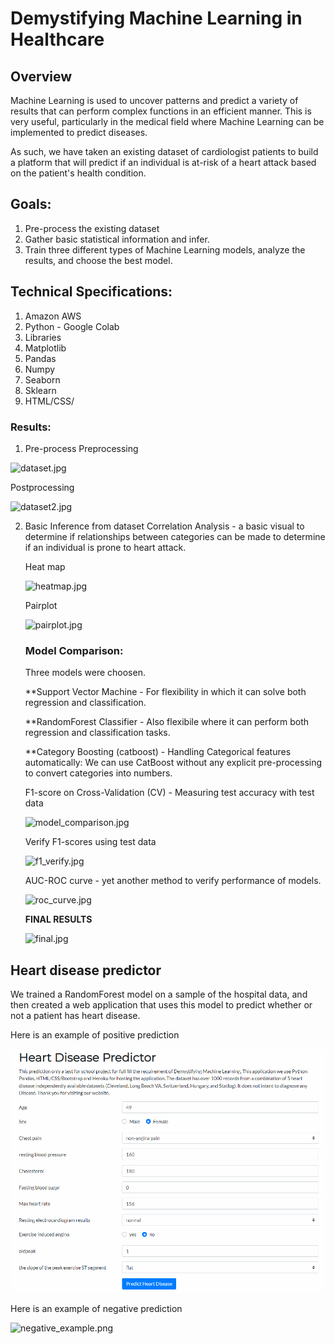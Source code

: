 # Demystifying Machine Learning in Healthcare

## Overview

Machine Learning is used to uncover patterns and predict a variety of results that can perform complex functions in an efficient manner. This is very useful, particularly in the medical field where Machine Learning can be implemented to predict diseases.

As such, we have taken an existing dataset of cardiologist patients to build a platform that will predict if an individual is at-risk of a heart attack based on the patient's health condition.

## Goals:

1. Pre-process the existing dataset
2. Gather basic statistical information and infer.
3. Train three different types of Machine Learning models, analyze the results, and choose the best model.

## Technical Specifications:

1. Amazon AWS
2. Python - Google Colab
3. Libraries
4. Matplotlib
5. Pandas
6. Numpy
7. Seaborn
8. Sklearn
9. HTML/CSS/

### Results:

1. Pre-process
   Preprocessing

![dataset.jpg](https://github.com/ghhyc/Project-4/blob/main/images/dataset.JPG)

Postprocessing

![dataset2.jpg](https://github.com/ghhyc/Project-4/blob/main/images/dataset2.JPG)

2. Basic Inference from dataset
   Correlation Analysis - a basic visual to determine if relationships between categories can be made to determine if an individual is prone to heart attack.

   Heat map

   ![heatmap.jpg](https://github.com/ghhyc/Project-4/blob/main/images/heatmpap.JPG)

   Pairplot

   ![pairplot.jpg](https://github.com/ghhyc/Project-4/blob/main/images/pairplot.JPG)

   ### Model Comparison:

   Three models were choosen.

   \*\*Support Vector Machine - For flexibility in which it can solve both regression and classification.

   \*\*RandomForest Classifier - Also flexibile where it can perform both regression and classification tasks.

   \*\*Category Boosting (catboost) - Handling Categorical features automatically: We can use CatBoost without any explicit pre-processing to convert categories into numbers.

   F1-score on Cross-Validation (CV) - Measuring test accuracy with test data

   ![model_comparison.jpg](https://github.com/ghhyc/Project-4/blob/main/images/model_comparision.JPG)

   Verify F1-scores using test data

   ![f1_verify.jpg](https://github.com/ghhyc/Project-4/blob/main/images/f1_verify.JPG)

   AUC-ROC curve - yet another method to verify performance of models.

   ![roc_curve.jpg](https://github.com/ghhyc/Project-4/blob/main/images/roc_curve.JPG)

   **FINAL RESULTS**

   ![final.jpg](https://github.com/ghhyc/Project-4/blob/main/images/final.JPG)

## Heart disease predictor

We trained a RandomForest model on a sample of the hospital data, and then created a web application that uses this model to predict whether or not a patient has heart disease.

Here is an example of positive prediction

![positive_example.png](./images/positive_example.png)

Here is an example of negative prediction

![negative_example.png](./negative_example.png)
